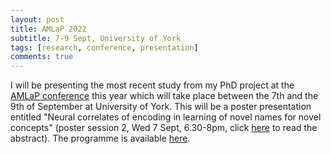 ```yaml
---
layout: post
title: AMLaP 2022
subtitle: 7-9 Sept, University of York
tags: [research, conference, presentation]
comments: true
---
```


I will be presenting the most recent study from my PhD project at the [AMLaP conference](https://amlap2022.york.ac.uk) this year which will take place between the 7th and the 9th of September at University of York.
This will be a poster presentation entitled "Neural correlates of encoding in learning of novel names for novel concepts" (poster session 2, Wed 7 Sept, 6.30-8pm, click [here](https://virtual.oxfordabstracts.com/#/event/3067/submission/20) to read the abstract).
The programme is available [here](https://virtual.oxfordabstracts.com/#/e/AMLaP2022/program).

